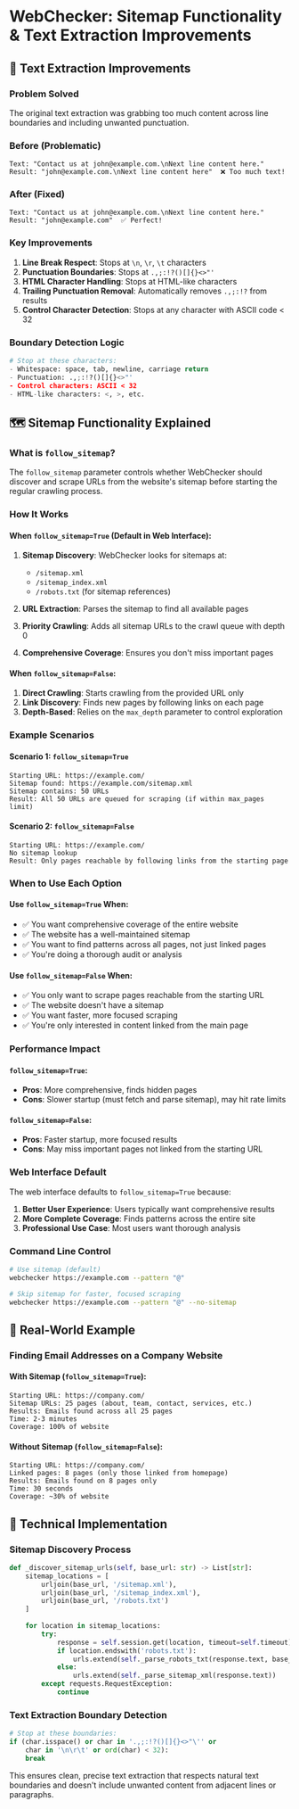 # WebChecker: Sitemap Functionality & Text Extraction Improvements

## 🔧 **Text Extraction Improvements**

### **Problem Solved**
The original text extraction was grabbing too much content across line boundaries and including unwanted punctuation.

### **Before (Problematic)**
```
Text: "Contact us at john@example.com.\nNext line content here."
Result: "john@example.com.\nNext line content here"  ❌ Too much text!
```

### **After (Fixed)**
```
Text: "Contact us at john@example.com.\nNext line content here."
Result: "john@example.com"  ✅ Perfect!
```

### **Key Improvements**

1. **Line Break Respect**: Stops at `\n`, `\r`, `\t` characters
2. **Punctuation Boundaries**: Stops at `.,;:!?()[]{}<>"'`
3. **HTML Character Handling**: Stops at HTML-like characters
4. **Trailing Punctuation Removal**: Automatically removes `.,;:!?` from results
5. **Control Character Detection**: Stops at any character with ASCII code < 32

### **Boundary Detection Logic**
```python
# Stop at these characters:
- Whitespace: space, tab, newline, carriage return
- Punctuation: .,;:!?()[]{}<>"'
- Control characters: ASCII < 32
- HTML-like characters: <, >, etc.
```

## 🗺️ **Sitemap Functionality Explained**

### **What is `follow_sitemap`?**

The `follow_sitemap` parameter controls whether WebChecker should discover and scrape URLs from the website's sitemap before starting the regular crawling process.

### **How It Works**

#### **When `follow_sitemap=True` (Default in Web Interface):**

1. **Sitemap Discovery**: WebChecker looks for sitemaps at:
   - `/sitemap.xml`
   - `/sitemap_index.xml`
   - `/robots.txt` (for sitemap references)

2. **URL Extraction**: Parses the sitemap to find all available pages

3. **Priority Crawling**: Adds all sitemap URLs to the crawl queue with depth 0

4. **Comprehensive Coverage**: Ensures you don't miss important pages

#### **When `follow_sitemap=False`:**

1. **Direct Crawling**: Starts crawling from the provided URL only
2. **Link Discovery**: Finds new pages by following links on each page
3. **Depth-Based**: Relies on the `max_depth` parameter to control exploration

### **Example Scenarios**

#### **Scenario 1: `follow_sitemap=True`**
```
Starting URL: https://example.com/
Sitemap found: https://example.com/sitemap.xml
Sitemap contains: 50 URLs
Result: All 50 URLs are queued for scraping (if within max_pages limit)
```

#### **Scenario 2: `follow_sitemap=False`**
```
Starting URL: https://example.com/
No sitemap lookup
Result: Only pages reachable by following links from the starting page
```

### **When to Use Each Option**

#### **Use `follow_sitemap=True` When:**
- ✅ You want comprehensive coverage of the entire website
- ✅ The website has a well-maintained sitemap
- ✅ You want to find patterns across all pages, not just linked pages
- ✅ You're doing a thorough audit or analysis

#### **Use `follow_sitemap=False` When:**
- ✅ You only want to scrape pages reachable from the starting URL
- ✅ The website doesn't have a sitemap
- ✅ You want faster, more focused scraping
- ✅ You're only interested in content linked from the main page

### **Performance Impact**

#### **`follow_sitemap=True`:**
- **Pros**: More comprehensive, finds hidden pages
- **Cons**: Slower startup (must fetch and parse sitemap), may hit rate limits

#### **`follow_sitemap=False`:**
- **Pros**: Faster startup, more focused results
- **Cons**: May miss important pages not linked from the starting URL

### **Web Interface Default**

The web interface defaults to `follow_sitemap=True` because:
1. **Better User Experience**: Users typically want comprehensive results
2. **More Complete Coverage**: Finds patterns across the entire site
3. **Professional Use Case**: Most users want thorough analysis

### **Command Line Control**

```bash
# Use sitemap (default)
webchecker https://example.com --pattern "@"

# Skip sitemap for faster, focused scraping
webchecker https://example.com --pattern "@" --no-sitemap
```

## 🎯 **Real-World Example**

### **Finding Email Addresses on a Company Website**

#### **With Sitemap (`follow_sitemap=True`):**
```
Starting URL: https://company.com/
Sitemap URLs: 25 pages (about, team, contact, services, etc.)
Results: Emails found across all 25 pages
Time: 2-3 minutes
Coverage: 100% of website
```

#### **Without Sitemap (`follow_sitemap=False`):**
```
Starting URL: https://company.com/
Linked pages: 8 pages (only those linked from homepage)
Results: Emails found on 8 pages only
Time: 30 seconds
Coverage: ~30% of website
```

## 🔧 **Technical Implementation**

### **Sitemap Discovery Process**
```python
def _discover_sitemap_urls(self, base_url: str) -> List[str]:
    sitemap_locations = [
        urljoin(base_url, '/sitemap.xml'),
        urljoin(base_url, '/sitemap_index.xml'),
        urljoin(base_url, '/robots.txt')
    ]
    
    for location in sitemap_locations:
        try:
            response = self.session.get(location, timeout=self.timeout)
            if location.endswith('robots.txt'):
                urls.extend(self._parse_robots_txt(response.text, base_url))
            else:
                urls.extend(self._parse_sitemap_xml(response.text))
        except requests.RequestException:
            continue
```

### **Text Extraction Boundary Detection**
```python
# Stop at these boundaries:
if (char.isspace() or char in '.,;:!?()[]{}<>"\'' or 
    char in '\n\r\t' or ord(char) < 32):
    break
```

This ensures clean, precise text extraction that respects natural text boundaries and doesn't include unwanted content from adjacent lines or paragraphs. 